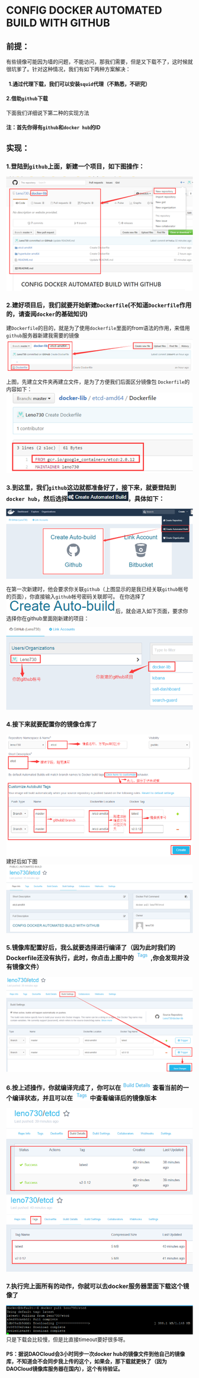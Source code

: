 # CONFIG DOCKER AUTOMATED BUILD WITH GITHUB
## 前提：
   有些镜像可能因为墙的问题，不能访问，那我们需要，但是又下载不了，这时候就很坑爹了。针对这种情况，我们有如下两种方案解决：
####   1.通过代理下载，我们可以安装`squid`代理（不熟悉，不研究）
####   2.借助`github`下载
   下面我们详细说下第二种的实现方法

#### 注：首先你得有`github`和`docker hub`的ID

## 实现：
### 1.登陆到`github`上面，新建一个项目，如下图操作：
![image](https://raw.githubusercontent.com/Leno730/docker-lib/master/images/1.png)


### 2.建好项目后，我们就要开始新建`Dockerfile`(不知道`Dockerfile`作用的，请查阅`docker`的基础知识)

建`Dockerfile`的目的，就是为了使用`dockerfile`里面的from语法的作用，来借用`github`服务器新建我需要的镜像
![image](https://raw.githubusercontent.com/Leno730/docker-lib/master/images/2.png)

上图，先建立文件夹再建立文件，是为了方便我们后面区分镜像包
`Dockerfile`的内容如下：
![image](https://raw.githubusercontent.com/Leno730/docker-lib/master/images/3.png)

### 3.到这里，我们`github`这边就都准备好了，接下来，就要登陆到`docker hub`，然后选择![image](https://raw.githubusercontent.com/Leno730/docker-lib/master/images/4.png)，具体如下：
![image](https://raw.githubusercontent.com/Leno730/docker-lib/master/images/5.png) 

   在第一次新建时，他会要求你关联`github`（上图显示的是我已经关联`github`帐号的页面），你直接输入`github`帐号密码关联即可。
   在你选择了![image](https://raw.githubusercontent.com/Leno730/docker-lib/master/images/6.png)后，就会进入如下页面，要求你选择你在github里面刚新建的项目：

![image](https://raw.githubusercontent.com/Leno730/docker-lib/master/images/7.png)
     
### 4.接下来就要配置你的镜像仓库了
![image](https://raw.githubusercontent.com/Leno730/docker-lib/master/images/8.png)
     建好后如下图
![image](https://raw.githubusercontent.com/Leno730/docker-lib/master/images/9.png)

### 5.镜像库配置好后，我么就要选择进行编译了（因为此时我们的Dockerfile还没有执行，此时，你点击上图中的![image](https://raw.githubusercontent.com/Leno730/docker-lib/master/images/10.png),你会发现并没有镜像文件）
![image](https://raw.githubusercontent.com/Leno730/docker-lib/master/images/11.png) 

### 6.按上述操作，你就编译完成了，你可以在![image](https://raw.githubusercontent.com/Leno730/docker-lib/master/images/12.png)查看当前的一个编译状态，并且可以在![image](https://raw.githubusercontent.com/Leno730/docker-lib/master/images/10.png)中查看编译后的镜像版本
![image](https://raw.githubusercontent.com/Leno730/docker-lib/master/images/13.png)
![image](https://raw.githubusercontent.com/Leno730/docker-lib/master/images/14.png)
     
### 7.执行完上面所有的动作，你就可以去docker服务器里面下载这个镜像了
 ![image](https://raw.githubusercontent.com/Leno730/docker-lib/master/images/15.png)    
     只是下载会比较慢，但是比直接timeout要好很多呀。

#### PS：据说DAOCloud会3小时同步一次docker hub的镜像文件到他自己的镜像库，不知道会不会同步我上传的这个，如果会，那下载就更快了（因为DAOCloud镜像库服务器在国内），这个有待验证。
     


